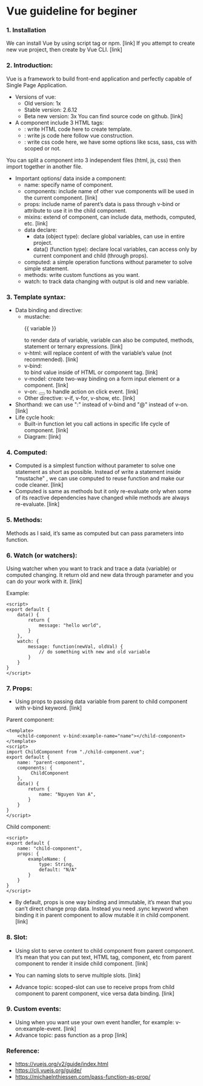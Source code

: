 # Vue guideline for beginer

### 1. Installation
We can install Vue by using script tag or npm. [link]
If you attempt to create new vue project, then create by Vue CLI. [link]

### 2. Introduction:
Vue is a framework to build front-end application and perfectly capable of Single Page Application.
* Versions of vue:
    *	Old version: 1x
    *	Stable version: 2.6.12
    *	Beta new version: 3x
You can find source code on github. [link]
* A component include 3 HTML tags: 
    *	<template></template>: write HTML code here to create template.
    *	<script></script>: write js code here follow vue construction.
    *	<style></style>: write css code here, we have some options like scss, sass, css with scoped or not.
You can split a component into 3 independent files (html, js, css) then import together in another file.
* Important options/ data inside a component:
    *	name: specify name of component.
    *	components: include name of other vue components will be used in the current component. [link]
    *	props: include name of parent’s data is pass through v-bind or attribute to use it in the child component.
    *	mixins: extend of component, can include data, methods, computed, etc. [link]
    *	data declare:
        *	data (object type): declare global variables, can use in entire project.
        *	data() (function type): declare local variables, can access only by current component and child (through props).
    *	computed: a simple operation functions without parameter to solve simple statement.
    *	methods: write custom functions as you want.
    *	watch: to track data changing with output is old and new variable. 

### 3. Template syntax:
* Data binding and directive:
    *	mustache: <p>{{ variable }}</p> to render data of variable, variable can also be computed, methods, statement or ternary expressions. [link]
    *	v-html: <span v-html="variable"></span> will replace content of <span></span> with the variable’s value (not recommended). [link]
    *	v-bind: <div v-bind:id="randomID"></div> to bind value inside of HTML or component tag. [link]
    *	v-model: create two-way binding on a form input element or a component. [link]
    *	v-on: <button v-on:click="doSomething()"></button> to handle action on click event. [link]
    *	Other directive: v-if, v-for, v-show, etc. [link]
* Shorthand: we can use ":" instead of v-bind and "@" instead of v-on. [link]
* Life cycle hook: 
    *	Built-in function let you call actions in specific life cycle of component. [link]
    *	Diagram: [link]

### 4. Computed:
* Computed is a simplest function without parameter to solve one statement as short as possible. Instead of write a statement inside "mustache" , we can use computed to reuse function and make our code cleaner. [link]
* Computed is same as methods but it only re-evaluate only when some of its reactive dependencies have changed while methods are always re-evaluate. [link] 

### 5. Methods:
Methods as I said, it’s same as computed but can pass parameters into function.

### 6. Watch (or watchers):
Using watcher when you want to track and trace a data (variable) or computed changing. It return old and new data through parameter and you can do your work with it. [link]

Example:
```vue
<script>
export default {
    data() {
        return {
            message: "hello world",
        }
    },
    watch: {
        message: function(newVal, oldVal) {
            // do something with new and old variable
        }
    }
}
</script>
```

### 7. Props:
* Using props to passing data variable from parent to child component with v-bind keyword. [link]

Parent component:
```vue
<template>
	<child-component v-bind:example-name="name"></child-component>
</template>
<script>
import ChildComponent from "./child-component.vue";
export default {
	name: "parent-component",
	components: {
		 ChildComponent
	},
	data() {
		return {
			name: "Nguyen Van A",
		}
	}
}
</script>
```

Child component:
```vue
<script>
export default {
	name: "child-component",
	props: {
		exampleName: {
			type: String,
			default: "N/A"
		}
	}
}
</script>
```

* By default, props is one way binding and immutable, it’s mean that you can’t direct change prop data. Instead you need .sync keyword when binding it in parent component to allow mutable it in child component. [link]

### 8. Slot:
* Using slot to serve content to child component from parent component. It’s mean that you can put text, HTML tag, component, etc from parent component to render it inside child component. [link]

* You can naming slots to serve multiple slots. [link]
* Advance topic: scoped-slot can use to receive props from child component to parent component, vice versa data binding. [link]

### 9. Custom events:
* Using when you want use your own event handler, for example: v-on:example-event. [link]
* Advance topic: pass function as a prop [link]

### Reference:
* https://vuejs.org/v2/guide/index.html
* https://cli.vuejs.org/guide/
* https://michaelnthiessen.com/pass-function-as-prop/

